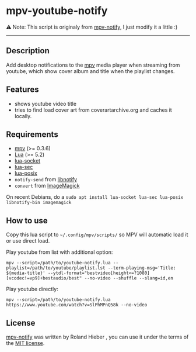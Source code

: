# mpv-youtube-notify
⚠ Note: This script is originaly from [mpv-notify](https://github.com/rohieb/mpv-notify), I just modify it a little :)

----

Description
--------
Add desktop notifications to the [mpv](http://mpv.io) media player when streaming from youtube, which show
cover album and title when the playlist changes.

Features
--------
* shows youtube video title
* tries to find load cover art from coverartarchive.org and caches it locally.

Requirements
------------

* [mpv](http://mpv.io) (>= 0.3.6)
* [Lua](http://lua.org) (>= 5.2)
* [lua-socket](http://w3.impa.br/~diego/software/luasocket/)
* [lua-sec](https://github.com/brunoos/luasec/)
* [lua-posix](https://github.com/luaposix/luaposix)
* `notify-send` from [libnotify](https://github.com/GNOME/libnotify)
* `convert` from [ImageMagick](http://www.imagemagick.org)

On recent Debians, do a `sudo apt install lua-socket lua-sec lua-posix libnotify-bin imagemagick`

How to use
----------
Copy this lua script to ```~/.config/mpv/scripts/``` so MPV will automatic load it or use direct load.

Play youtube from list with additional option:

    mpv --script=/path/to/youtube-notify.lua --playlist=/path/to/youtube/playlist.lst --term-playing-msg='Title: ${media-title}' --ytdl-format="bestvideo[height<=?1080][vcodec!=vp9]+bestaudio/best" --no-video --shuffle --slang=id,en

Play youtube directly:

    mpv --script=/path/to/youtube-notify.lua https://www.youtube.com/watch?v=SlPhMPnQ58k --no-video

License
-------

[mpv-notify](https://github.com/rohieb/mpv-notify) was written by Roland Hieber <rohieb at rohieb.name>, you can use it
under the terms of the [MIT license](http://choosealicense.com/licenses/mit/).
